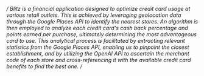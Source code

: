 
*/ 
Blitz is a financial application designed to optimize credit card usage at various retail outlets. This is achieved by leveraging geolocation data through the Google Places API to identify the nearest stores. An algorithm is then employed to analyze each credit card's cash back percentage and points earned per purchase, ultimately determining the most advantageous card to use. This analytical process is facilitated by extracting relevant statistics from the Google Places API, enabling us to pinpoint the closest establishment, and by utilizing the OpenAI API to ascertain the merchant code of each store and cross-referencing it with the available credit card benefits to find the best one.
/*
